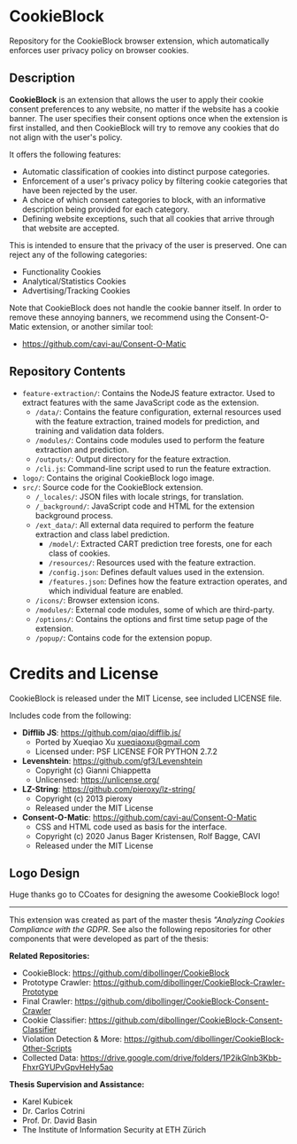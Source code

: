 # CookieBlock

Repository for the CookieBlock browser extension, which automatically enforces user privacy policy on browser cookies.

## Description

__CookieBlock__ is an extension that allows the user to apply their cookie consent preferences to any website, no matter if the website has a cookie banner. The user specifies their consent options once when the extension is first installed, and then CookieBlock will try to remove any cookies that do not align with the user's policy.

It offers the following features:
* Automatic classification of cookies into distinct purpose categories.
* Enforcement of a user's privacy policy by filtering cookie categories that have been rejected by the user.
* A choice of which consent categories to block, with an informative description being provided for each category.
* Defining website exceptions, such that all cookies that arrive through that website are accepted.

This is intended to ensure that the privacy of the user is preserved. One can reject any of the following categories:
* Functionality Cookies
* Analytical/Statistics Cookies
* Advertising/Tracking Cookies

Note that CookieBlock does not handle the cookie banner itself. In order to remove these annoying banners, we recommend using the Consent-O-Matic extension, or another similar tool:

* https://github.com/cavi-au/Consent-O-Matic

## Repository Contents

* `feature-extraction/`:  Contains the NodeJS feature extractor. Used to extract features with the same JavaScript code as the extension.
    - `/data/`: Contains the feature configuration, external resources used with the feature extraction, trained models for prediction, and training and validation data folders.
    - `/modules/`: Contains code modules used to perform the feature extraction and prediction.
    - `/outputs/`: Output directory for the feature extraction.
    - `/cli.js`: Command-line script used to run the feature extraction.
* `logo/`: Contains the original CookieBlock logo image.
* `src/`: Source code for the CookieBlock extension.
    - `/_locales/`: JSON files with locale strings, for translation.
    - `/_background/`: JavaScript code and HTML for the extension background process.
    - `/ext_data/`: All external data required to perform the feature extraction and class label prediction.
        - `/model/`: Extracted CART prediction tree forests, one for each class of cookies.
        - `/resources/`: Resources used with the feature extraction.
        - `/config.json`: Defines default values used in the extension.
        - `/features.json`: Defines how the feature extraction operates, and which individual feature are enabled.
    - `/icons/`: Browser extension icons.
    - `/modules/`: External code modules, some of which are third-party.
    - `/options/`: Contains the options and first time setup page of the extension.
    - `/popup/`: Contains code for the extension popup.

# Credits and License

CookieBlock is released under the MIT License, see included LICENSE file.

Includes code from the following:

* __Difflib JS__: https://github.com/qiao/difflib.js/
  - Ported by Xueqiao Xu <xueqiaoxu@gmail.com>
  - Licensed under: PSF LICENSE FOR PYTHON 2.7.2
* __Levenshtein__: https://github.com/gf3/Levenshtein
  - Copyright (c) Gianni Chiappetta
  - Unlicensed: https://unlicense.org/
* __LZ-String__: https://github.com/pieroxy/lz-string/
  - Copyright (c) 2013 pieroxy
  - Released under the MIT License
* __Consent-O-Matic__: https://github.com/cavi-au/Consent-O-Matic
  - CSS and HTML code used as basis for the interface.
  - Copyright (c) 2020 Janus Bager Kristensen, Rolf Bagge, CAVI
  - Released under the MIT License

## Logo Design

Huge thanks go to CCoates for designing the awesome CookieBlock logo!

----

This extension was created as part of the master thesis *"Analyzing Cookies Compliance with the GDPR*.
See also the following repositories for other components that were developed as part of the thesis:

__Related Repositories:__
* CookieBlock: https://github.com/dibollinger/CookieBlock
* Prototype Crawler: https://github.com/dibollinger/CookieBlock-Crawler-Prototype
* Final Crawler: https://github.com/dibollinger/CookieBlock-Consent-Crawler
* Cookie Classifier: https://github.com/dibollinger/CookieBlock-Consent-Classifier
* Violation Detection & More: https://github.com/dibollinger/CookieBlock-Other-Scripts 
* Collected Data: https://drive.google.com/drive/folders/1P2ikGlnb3Kbb-FhxrGYUPvGpvHeHy5ao

__Thesis Supervision and Assistance:__
* Karel Kubicek
* Dr. Carlos Cotrini
* Prof. Dr. David Basin
* The Institute of Information Security at ETH Zürich
